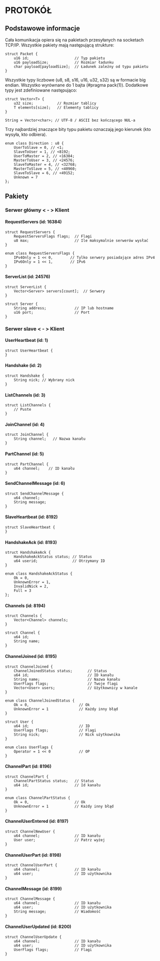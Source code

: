 # PROTOKÓŁ

## Podstawowe informacje

Cała komunikacja opiera się na pakietach przesyłanych na socketach TCP/IP. Wszystkie pakiety mają następującą strukture:

    struct Packet {
        u16 id;                     // Typ pakietu
        u16 payloadSize;            // Rozmiar ładunku
        char payload[payloadSize];  // Ładunek zależny od typu pakietu
    }

Wszystkie typy liczbowe (u8, s8, s16, u16, u32, s32) są w formacie big endian. Wszystko wyrównane do 1 bajta (#pragma pack(1)). Dodatkowe typy jest zdefiniowane następująco:

    struct Vector<T> {
        u32 size;           // Rozmiar tablicy
        T elements[size];   // Elementy tablicy
    }
    
    String = Vector<char>; // UTF-8 / ASCII bez kończącego NUL-a

Trzy najbardziej znaczące bity typu pakietu oznaczają jego kierunek (kto wysyła, kto odbiera).

    enum class Direction : u8 {
        UserToSlave = 0, // <1;
        SlaveToUser = 1, // <8192;
        UserToMaster = 2, // <16384;
        MasterToUser = 3, // <24576;
        SlaveToMaster = 4, // <32768;
        MasterToSlave = 5, // <40960;
        SlaveToSlave = 6, // <49152;
        Unknown = 7
    };

## Pakiety

### Serwer główny < - > Klient

#### RequestServers (id: 16384)

    struct RequestServers {
        RequestServersFlags flags;  // Flagi
        u8 max;                     // Ile maksymalnie serwerów wysłać
    }
    
    enum class RequestServersFlags {
        IPv4Only = 1 << 0,        // Tylko serwery posiadające adres IPv4
        IPv6Only = 1 << 1,        // IPv6
    }    

#### ServerList (id: 24576)

    struct ServerList {
        Vector<Server> servers[count];  // Serwery
    }
    
    struct Server {
        String address;             // IP lub hostname
        u16 port;                   // Port
    }

### Serwer slave < - > Klient

#### UserHeartbeat (id: 1)

    struct UserHeartbeat {
    }

#### Handshake (id: 2)

    struct Handshake {
        String nick; // Wybrany nick
    }

#### ListChannels (id: 3)

    struct ListChannels {
        // Puste
    }

#### JoinChannel (id: 4)

    struct JoinChannel {
        String channel;   // Nazwa kanału
    }

#### PartChannel (id: 5)

    struct PartChannel {
        u64 channel;    // ID kanału
    }

#### SendChannelMessage (id: 6)

    struct SendChannelMessage {
        u64 channel;
        String message;
    }

#### SlaveHeartbeat (id: 8192)

    struct SlaveHeartbeat {
    }

#### HandshakeAck (id: 8193)

    struct HandshakeAck {
        HandshakeAckStatus status; // Status
        u64 userid;                // Otrzymany ID
    }
    
    enum class HandshakeAckStatus {
        Ok = 0,
        UnknownError = 1,
        InvalidNick = 2,
        Full = 3
    };

#### Channels (id: 8194)

    struct Channels {
        Vector<Channel> channels;
    }
    
    struct Channel {
        u64 id;
        String name;
    }
  
#### ChannelJoined (id: 8195)

    struct ChannelJoined {
        ChannelJoinedStatus status;       // Status
        u64 id;                           // ID kanału
        String name;                      // Nazwa kanału
        UserFlags flags;                  // Twoje flagi
        Vector<User> users;               // Użytkownicy w kanale
    }
    
    enum class ChannelJoinedStatus {
        Ok = 0,                       // Ok
        UnknownError = 1              // Każdy inny błąd
    }
    
    struct User {
        u64 id;                       // ID
        UserFlags flags;              // Flagi
        String nick;                  // Nick użytkownika
    }
    
    enum class UserFlags {
        Operator = 1 << 0             // OP
    }

#### ChannelPart (id: 8196)

    struct ChannelPart {
        ChannelPartStatus status;   // Status
        u64 id;                     // Id kanału
    }
    
    enum class ChannelPartStatus {
        Ok = 0,                     // Ok
        UnknownError = 1            // Każdy inny błąd
    }

#### ChannelUserEntered (id: 8197)

    struct ChannelNewUser {
        u64 channel;                // ID kanału
        User user;                  // Patrz wyżej
    }

#### ChannelUserPart (id: 8198)

    struct ChannelUserPart {
        u64 channel;                // ID kanału
        u64 user;                   // ID użytkownika
    }

#### ChannelMessage (id: 8199)

    struct ChannelMessage {
        u64 channel;                // ID kanału
        u64 user;                   // ID użytkownika
        String message;             // Wiadomość
    }
    

#### ChannelUserUpdated (id: 8200)

    struct ChannelUserUpdate {
        u64 channel;                // ID kanału
        u64 user;                   // ID użytkownika
        UserFlags flags;            // Flagi
    }